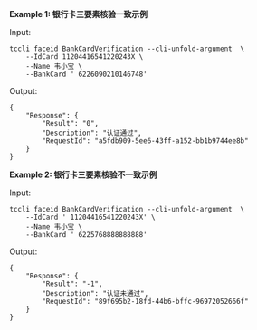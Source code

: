 **Example 1: 银行卡三要素核验一致示例**



Input: 

```
tccli faceid BankCardVerification --cli-unfold-argument  \
    --IdCard 11204416541220243X \
    --Name 韦小宝 \
    --BankCard ' 6226090210146748'
```

Output: 
```
{
    "Response": {
        "Result": "0",
        "Description": "认证通过",
        "RequestId": "a5fdb909-5ee6-43ff-a152-bb1b9744ee8b"
    }
}
```

**Example 2: 银行卡三要素核验不一致示例**



Input: 

```
tccli faceid BankCardVerification --cli-unfold-argument  \
    --IdCard ' 11204416541220243X' \
    --Name 韦小宝 \
    --BankCard ' 6225768888888888'
```

Output: 
```
{
    "Response": {
        "Result": "-1",
        "Description": "认证未通过",
        "RequestId": "89f695b2-18fd-44b6-bffc-96972052666f"
    }
}
```

